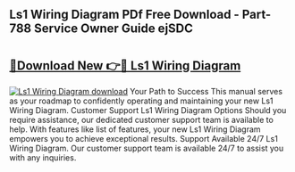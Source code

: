## Ls1 Wiring Diagram PDf Free Download - Part-788 Service Owner Guide ejSDC

# <h2><a href="http://dfuqbw.blite.top/?on=Ls1+Wiring+Diagram">🔗Download New 👉🔴 Ls1 Wiring Diagram</a></h2>

[![Ls1 Wiring Diagram download](https://i.imgur.com/lujVjoI.png)](http://dfuqbw.blite.top/?on=Ls1+Wiring+Diagram)
Your Path to Success This manual serves as your roadmap to confidently operating and maintaining your new Ls1 Wiring Diagram. Customer Support Ls1 Wiring Diagram Options Should you require assistance, our dedicated customer support team is available to help. With features like list of features, your new Ls1 Wiring Diagram empowers you to achieve exceptional results. Support Available 24/7 Ls1 Wiring Diagram. Our customer support team is available 24/7 to assist you with any inquiries.
